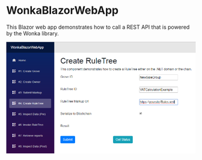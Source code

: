 # WonkaBlazorWebApp
This Blazor web app demonstrates how to call a REST API that is powered by the Wonka library.

![screenshot](https://github.com/jaerith/WonkaBlazorWebApp/blob/master/images/WonkaBlazorWebApp.Screenshot.01.png)
